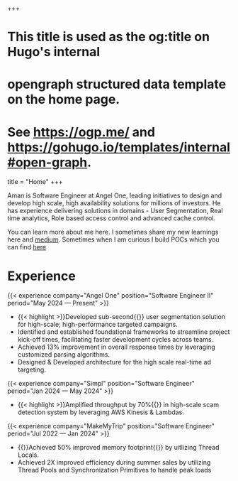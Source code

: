 +++
# This title is used as the og:title on Hugo's internal
# opengraph structured data template on the home page.
# See https://ogp.me/ and https://gohugo.io/templates/internal#open-graph.
title = "Home"
+++

Aman is Software Engineer at Angel One, leading initiatives to design and develop high scale, high availability solutions for millions of investors. He has experience delivering solutions in domains - User Segmentation, Real time analytics, Role based access control and advanced cache control.

You can learn more about me here. I sometimes share my new learnings here and [medium](https://medium.com/@aman-goyal). Sometimes when I am curious I build POCs which you can find [here](https://pocs.com)

# Experience

{{< experience company="Angel One" position="Software Engineer II" period="May 2024 — Present" >}}
* {{< highlight >}}Developed sub-second{{</highlight>}} user segmentation solution for high-scale; high-performance targeted campaigns.
* Identified and established foundational frameworks to streamline project kick-off times, facilitating faster development cycles across teams.
* Achieved 13% improvement in overall response times by leveraging customized parsing algorithms.
* Designed & Developed architecture for the high scale real-time ad targeting.

{{< experience company="Simpl" position="Software Engineer" period="Jan 2024 — May 2024" >}}
* {{< highlight >}}Amplified throughput by 70%{{</highlight>}} in high-scale scam detection system by leveraging AWS Kinesis & Lambdas.

{{< experience company="MakeMyTrip" position="Software Engineer" period="Jul 2022 — Jan 2024" >}}
* {{<highlight>}}Achieved 50% improved memory footprint{{</highlight>}} by uitlizing  Thread Locals.
* Achieved 2X improved efficiency during summer sales by utilizing Thread Pools and Synchronization Primitives to handle peak loads
